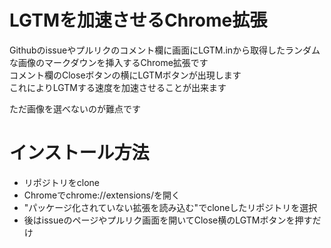 # LGTMを加速させるChrome拡張
Githubのissueやプルリクのコメント欄に画面にLGTM.inから取得したランダムな画像のマークダウンを挿入するChrome拡張です  
コメント欄のCloseボタンの横にLGTMボタンが出現します  
これによりLGTMする速度を加速させることが出来ます

ただ画像を選べないのが難点です

# インストール方法
* リポジトリをclone
* Chromeでchrome://extensions/を開く
* "パッケージ化されていない拡張を読み込む"でcloneしたリポジトリを選択
* 後はissueのページやプルリク画面を開いてClose横のLGTMボタンを押すだけ
